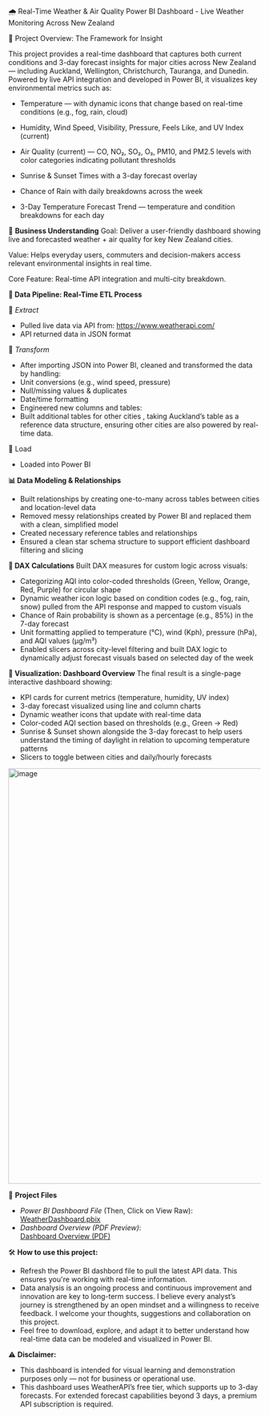 🌧️ Real-Time Weather & Air Quality Power BI Dashboard - Live Weather Monitoring Across New Zealand


📍 Project Overview: The Framework for Insight

This project provides a real-time dashboard that captures both current conditions and 3-day forecast insights for major cities across New Zealand — including Auckland, Wellington, Christchurch, Tauranga, and Dunedin. Powered by live API integration and developed in Power BI, it visualizes key environmental metrics such as:

- Temperature — with dynamic icons that change based on real-time conditions (e.g., fog, rain, cloud)

- Humidity,  Wind Speed, Visibility, Pressure, Feels Like, and UV Index (current)

- Air Quality (current) — CO, NO₂, SO₂, O₃, PM10, and PM2.5 levels with color categories indicating pollutant thresholds

- Sunrise & Sunset Times with a 3-day forecast overlay

- Chance of Rain with daily breakdowns across the week

- 3-Day Temperature Forecast Trend — temperature and condition breakdowns for each day

🧠 **Business Understanding**
Goal: Deliver a user-friendly dashboard showing live and forecasted weather + air quality for key New Zealand cities.

Value: Helps everyday users, commuters and decision-makers access relevant environmental insights in real time.

Core Feature: Real-time API integration and multi-city breakdown.

**🔄 Data Pipeline: Real-Time ETL Process**

🔹 *Extract* 

- Pulled live data via API from: https://www.weatherapi.com/  
- API returned data in JSON format

🔹 *Transform* 
- After importing JSON into Power BI, cleaned and transformed the data by handling:
- Unit conversions (e.g., wind speed, pressure)
- Null/missing values & duplicates
- Date/time formatting
- Engineered new columns and tables:
- Built additional tables for other cities , taking Auckland’s table as a reference data structure, ensuring other cities are also powered by real-time data.

🔹 Load
- Loaded into Power BI

**📊 Data Modeling & Relationships**

- Built relationships by creating one-to-many across tables between cities and location-level data
- Removed messy relationships created by Power BI and replaced them with a clean, simplified model
- Created necessary reference tables and relationships
- Ensured a clean star schema structure to support efficient dashboard filtering and slicing

**🧮 DAX Calculations**
Built DAX measures for custom logic across visuals:
  - Categorizing AQI into color-coded thresholds (Green, Yellow, Orange, Red, Purple) for circular shape
  - Dynamic weather icon logic based on condition codes (e.g., fog, rain, snow) pulled from the API response and mapped to
    custom visuals
  - Chance of Rain probability is shown as a percentage (e.g., 85%) in the 7-day forecast
  - Unit formatting applied to temperature (°C), wind (Kph), pressure (hPa), and AQI values (µg/m³)
  - Enabled slicers across city-level filtering and built DAX logic to dynamically adjust forecast visuals based on selected      day of the week

**🎨  Visualization: Dashboard Overview**
The final result is a single-page interactive dashboard showing:

- KPI cards for current metrics (temperature, humidity, UV index)
- 3-day forecast visualized using line and column charts
- Dynamic weather icons that update with real-time data
- Color-coded AQI section based on thresholds (e.g., Green → Red)
- Sunrise & Sunset shown alongside the 3-day forecast to help users understand the timing of daylight in relation to upcoming
  temperature patterns
- Slicers to toggle between cities and daily/hourly forecasts

<img width="1430" height="829" alt="image" src="https://github.com/user-attachments/assets/e62a8af9-727d-4786-a7fc-7017ac29853d" />


📂 **Project Files**

- *Power BI Dashboard File* (Then, Click on View Raw):  
  [WeatherDashboard.pbix](https://github.com/zar-moethu/weather-AQI-dashboard-nz-powerbi/blob/main/WeatherReport%20(VF).pbix)
- *Dashboard Overview (PDF Preview)*:  
  [Dashboard Overview (PDF)](https://github.com/zar-moethu/weather-AQI-dashboard-nz-powerbi/blob/main/Dashboard%20Overview.pdf)


🛠️ **How to use this project:**
-  Refresh the Power BI dashbord file to pull the latest API data. This ensures you're working with real-time information.
-  Data analysis is an ongoing process and continuous improvement and innovation are key to long-term success. I believe
   every  analyst’s journey is strengthened by an open mindset and a willingness to receive feedback. I welcome your
   thoughts, suggestions and collaboration on this project.
-  Feel free to download, explore, and adapt it to better understand how real-time data can be modeled and visualized in Power BI.
  
⚠️ **Disclaimer:**

- This dashboard is intended for visual learning and demonstration purposes only — not for business or operational use.  
- This dashboard uses WeatherAPI’s free tier, which supports up to 3-day forecasts. For extended forecast capabilities beyond 3 days, a premium API subscription is required.





